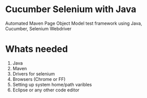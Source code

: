 # Cucumber Selenium with Java
Automated Maven Page Object Model test framework using Java, Cucumber, Selenium Webdriver

# Whats needed
1) Java
2) Maven
3) Drivers for selenium
4) Browsers (Chrome or FF)
5) Setting up system home/path varibles
6) Eclipse or any other code editor
